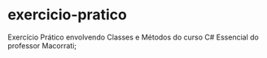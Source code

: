 # exercicio-pratico
Exercício Prático envolvendo Classes e Métodos do curso C# Essencial do professor Macorrati;

